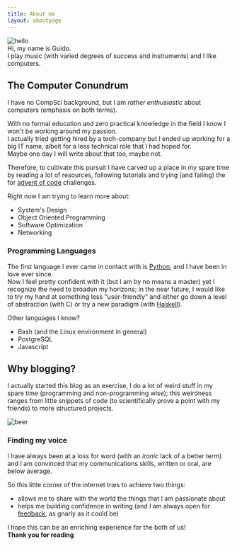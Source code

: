 ```yaml
---
title: About me
layout: aboutpage
---
```


![hello](/img/about/presentation.jpg)  
Hi, my name is Guido.  
I play music (with varied degrees of success and instruments) and I like
computers.

## The Computer Conundrum

I have no CompSci background, but I am *rather enthusiastic* about computers
(emphasis on both terms).

With no formal education and zero practical knowledge in the field I know
I won't be working around my passion.  
I actually tried getting hired by a tech-company but I ended up working for
a big IT name, albeit for a less technical role that I had hoped for.  
Maybe one day I will write about that too, maybe not.

Therefore, to cultivate this pursuit I have carved up a place in my spare time
by reading a lot of resources, following tutorials and trying (and failing) the
for [advent of code](https://adventofcode.com/) challenges.

Right now I am trying to learn more about:
- System's Design
- Object Oriented Programming
- Software Optimization
- Networking
 
### Programming Languages

The first language I ever came in contact with is
[Python](https://www.python.org), and I have been in love ever since.  
Now I feel pretty confident with it (but I am by no means a master) yet
I recognize the need to broaden my horizons; in the near future, I would like
to try my hand at something less "user-friendly" and either go down a level of
abstraction (with C) or try a new paradigm (with [Haskell](http://learnyouahaskell.com/)).

Other languages I know?
- Bash (and the Linux environment in general)
- PostgreSQL
- Javascript
 
## Why blogging?

I actually started this blog as an exercise, I do a lot of weird stuff in my
spare time (programming and non-programming wise); this weirdness ranges from
little snippets of code (to scientifically prove a point with my friends) to
more structured projects.

![beer](/img/about/beer.jpg "Here I was tring to prove that I can get drunk with just one beer")

### Finding my voice

I have always been at a loss for word (with an *ironic* lack of a better term)
and I am convinced that my communications skills, written or oral, are below
average.

So this little corner of the internet tries to achieve two things:
- allows me to share with the world the things that I am passionate about
- helps me building confidence in writing (and I am always open for
  [feedback](mailto:guido.minieri@gmail.com), as gnarly as it could be)

I hope this can be an enriching experience for the both of us!  
**Thank you for reading**
